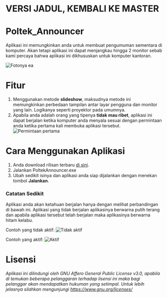 # VERSI JADUL, KEMBALI KE MASTER

# Poltek_Announcer
Aplikasi ini memungkinkan anda untuk membuat pengumuman sementara di komputer. Akan tetapi aplikasi ini dapat menjangkau hingga 2 monitor sebab kami percaya bahwa aplikasi ini dikhususkan untuk komputer kantoran.

![Fotonya ea](https://raw.githubusercontent.com/skymunn/Poltek_Announcer/master/src/Screenshot_141.png)

# Fitur
1. Menggunakan metode **slideshow**, maksudnya metode ini memungkinkan perbedaan tampilan antar layar pengguna dan monitor yang lain. Logikanya seperti proyektor pada umumnya.
2. Apabila anda adalah orang yang tipenya **tidak mau ribet**, aplikasi ini dapat berjalan ketika komputer anda menyala sesuai dengan permintaan anda ketika pertama kali membuka aplikasi tersebut.
![Permintaan pertama](https://raw.githubusercontent.com/skymunn/Poltek_Announcer/master/src/Screenshot_144.png)

# Cara Menggunakan Aplikasi
1. Anda download rilisan terbaru [di sini](https://github.com/skymunn/Poltek_Announcer/releases).
2. Jalankan PoltekAnnouncer.exe
3. Ubah sedikit isinya dan aplikasi anda siap dijalankan dengan menekan tombol **Jalankan**.

### Catatan Sedikit
Aplikasi anda akan ketahuan berjalan hanya dengan melihat perbandingan di bawah ini. Aplikasi yang tidak berjalan aplikasinya berwarna putih terang dan apabila aplikasi tersebut telah berjalan maka aplikasinya berwarna hitam kelabu.

Contoh yang tidak aktif:
![Tidak aktif](https://raw.githubusercontent.com/skymunn/Poltek_Announcer/master/src/Screenshot_145.png)

Contoh yang aktif:
![Aktif](https://raw.githubusercontent.com/skymunn/Poltek_Announcer/master/src/Screenshot_146.png)

# Lisensi
*Aplikasi ini dilindungi oleh GNU Affero General Public License v3.0, apabila di temukan beberapa pelanggaran terhadap lisensi ini maka bagi pelanggar akan mendapatkan hukuman yang setimpal. Untuk lebih jelasnya silahkan mengunjungi https://www.gnu.org/licenses/*